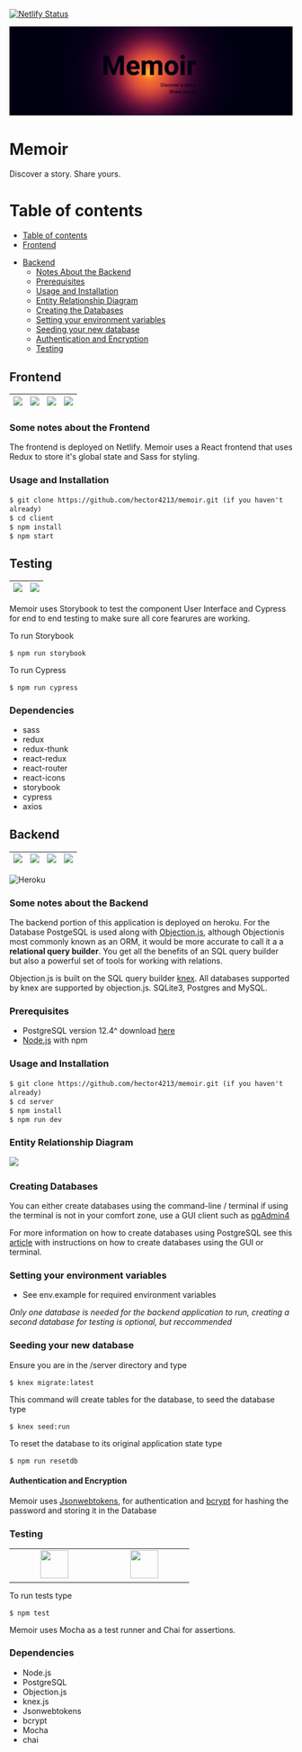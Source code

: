 [![Netlify Status](https://api.netlify.com/api/v1/badges/722411af-e8cb-4f25-9305-8dea8d5ec017/deploy-status)](https://app.netlify.com/sites/memoirapp/deploys)

![Banner Image](./client/README_images/banner.png)

# Memoir

Discover a story. Share yours.




Table of contents
=================


   * [Table of contents](#table-of-contents)
   * [Frontend](#frontend)
   <!---michealstuffhere--->
   * [Backend](#backend)
      * [Notes About the Backend](#some-notes-about-the-backend)
      * [Prerequisites](#prerequisites)
      * [Usage and Installation](#usage-and-installation)
      * [Entity Relationship Diagram](#entity-relationship-diagram)
      * [Creating the Databases](#creating-databases)
      * [Setting your environment variables](#setting-your-environment-variables)
      * [Seeding your new database](#seeding-your-new-database)
      * [Authentication and Encryption](#authentication-and-encryption)
      * [Testing](#testing)
      

## Frontend


|![](https://img.icons8.com/color/344/javascript.png)|![](https://cdn.iconscout.com/icon/free/png-256/react-3-1175109.png)|![](https://d2eip9sf3oo6c2.cloudfront.net/tags/images/000/000/386/square_256/redux.png)|![](https://sass-lang.com/assets/img/styleguide/seal-color-aef0354c.png)|
|--|--|--|--|

### Some notes about the Frontend
The frontend is deployed on Netlify. Memoir uses a React frontend that uses Redux to store it's global state and Sass for styling.

### Usage and Installation

```
$ git clone https://github.com/hector4213/memoir.git (if you haven't already)
$ cd client
$ npm install
$ npm start
```

## Testing
|![](https://miro.medium.com/max/7200/1*Jkb_tsMBOvL6wQ8bzldu8Q.png)|![](https://cdn.worldvectorlogo.com/logos/storybook-1.svg)|
|--|--|

Memoir uses Storybook to test the component User Interface and Cypress for end to end testing to make sure all core fearures are working.

To run Storybook
```
$ npm run storybook
```

To run Cypress
```
$ npm run cypress
```

### Dependencies
- sass
- redux
- redux-thunk
- react-redux
- react-router
- react-icons
- storybook
- cypress
- axios


## Backend

|![](https://img.icons8.com/color/344/javascript.png)|![](https://img.icons8.com/color/344/nodejs.png)|![](https://img.icons8.com/color/344/postgreesql.png)|![](https://img.icons8.com/nolan/344/heroku.png)
|--|--|--|--|

![Heroku](https://pyheroku-badge.herokuapp.com/?app=memoirbackend&path=/api&style=plastic)

### Some notes about the Backend

The backend portion of this application is deployed on heroku. For the Database PostgeSQL is used along with [Objection.js](https://vincit.github.io/objection.js/), although Objectionis most commonly known as an ORM, it would be more accurate to call it a a **relational query builder**. You get all the benefits of an SQL query builder but also a powerful set of tools for working with relations.

Objection.js is built on the SQL query builder [knex](https://github.com/knex/knex). All databases supported by knex are supported by objection.js. SQLite3, Postgres and MySQL.


### Prerequisites

- PostgreSQL version 12.4^ download [here](https://www.postgresql.org/download/)
- [Node.js](https://nodejs.org/en/download/) with npm

### Usage and Installation

    $ git clone https://github.com/hector4213/memoir.git (if you haven't already)
    $ cd server
    $ npm install
    $ npm run dev

### Entity Relationship Diagram

<img src=https://i.imgur.com/6UXIb3t.png />

### Creating Databases

You can either create databases using the command-line / terminal if using the terminal is not in your comfort zone,
use a GUI client such as [pgAdmin4](https://www.pgadmin.org/download/)

For more information on how to create databases using PostgreSQL see this [article](https://www.guru99.com/postgresql-create-database.html) with instructions on how to create databases using the GUI or terminal.

### Setting your environment variables

- See env.example for required environment variables

_Only one database is needed for the backend application to run, creating a second database for testing is optional, but reccommended_

### Seeding your new database

Ensure you are in the /server directory and type

    $ knex migrate:latest

This command will create tables for the database, to seed the database type

    $ knex seed:run

To reset the database to its original application state type

    $ npm run resetdb
    
    
#### Authentication and Encryption

Memoir uses [Jsonwebtokens](https://github.com/auth0/node-jsonwebtoken), for authentication and [bcrypt](https://github.com/kelektiv/node.bcrypt.js/) for hashing the password and storing it in the Database

### Testing

<table>
<tbody>

<tr>

<td align="center" width="20%">
<span><b><center></center></b></span>
<img height=50px width="50" src="https://cdn.imgbin.com/16/15/14/imgbin-mocha-node-js-javascript-software-testing-npm-github-nt53N8arYf0R89AARgLWh3Bsr.jpg"/>
</td>

<td align="center" width="20%">
<span><b><center></center></b></span>
<img height=50px width="50" src="https://www.chaijs.com/img/chai-logo-small.png"/>
</td>

</tr>

</tbody>
</table>

To run tests type

    $ npm test

Memoir uses Mocha as a test runner and Chai for assertions.

### Dependencies

- Node.js
- PostgreSQL
- Objection.js
- knex.js
- Jsonwebtokens
- bcrypt
- Mocha
- chai
